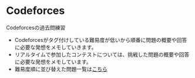 # Codeforces

Codeforcesの過去問練習

- Codeforcesがタグ付けしている難易度が低いから順番に問題の概要や回答に必要な発想をメモしていきます。
- リアルタイムで参加したコンテストについては、挑戦した問題の概要や回答に必要な発想をメモしています。
- 難易度順に並び替えた問題一覧は[こちら](https://github.com/takahironakamori/Codeforces/tree/master/Problem_List)

